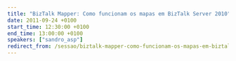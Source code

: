 ```yaml
---
title: "BizTalk Mapper: Como funcionam os mapas em BizTalk Server 2010"
date: 2011-09-24 +0100
start_time: 12:30:00 +0100
end_time: 13:00:00 +0100
speakers: ["sandro_asp"]
redirect_from: /sessao/biztalk-mapper-como-funcionam-os-mapas-em-biztalk-server-2010/
---
```

